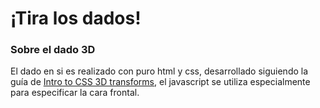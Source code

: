 # ¡Tira los dados!

### Sobre el dado 3D
El dado en si es realizado con puro html y css, desarrollado siguiendo la guía de [Intro to CSS 3D transforms](https://3dtransforms.desandro.com/), el javascript se utiliza especialmente para especificar la cara frontal.
